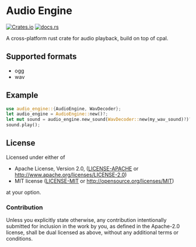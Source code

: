 # Audio Engine

[![Crates.io](https://img.shields.io/crates/v/audio-engine.svg)](https://crates.io/crates/audio-engine) 
[![docs.rs](https://docs.rs/audio-engine/badge.svg)](https://docs.rs/audio-engine/)

A cross-platform rust crate for audio playback, build on top of cpal.

## Supported formats
- ogg
- wav

## Example

```rust
use audio_engine::{AudioEngine, WavDecoder};
let audio_engine = AudioEngine::new()?;
let mut sound = audio_engine.new_sound(WavDecoder::new(my_wav_sound)?)?;
sound.play();
```

## License

Licensed under either of

 * Apache License, Version 2.0, ([LICENSE-APACHE](LICENSE-APACHE) or
   http://www.apache.org/licenses/LICENSE-2.0)
 * MIT license ([LICENSE-MIT](LICENSE-MIT) or
   http://opensource.org/licenses/MIT)

at your option.

### Contribution

Unless you explicitly state otherwise, any contribution intentionally submitted
for inclusion in the work by you, as defined in the Apache-2.0 license, shall be
dual licensed as above, without any additional terms or conditions.
